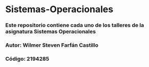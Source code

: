 # Sistemas-Operacionales
### Este repositorio contiene cada uno de los talleres de la asignatura Sistemas Operacionales 
### Autor: Wilmer Steven Farfán Castillo 
### Código: 2194285
